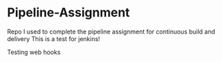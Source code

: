 # Pipeline-Assignment
Repo I used to complete the pipeline assignment for continuous build and delivery
This is a test for jenkins!

Testing web hooks
